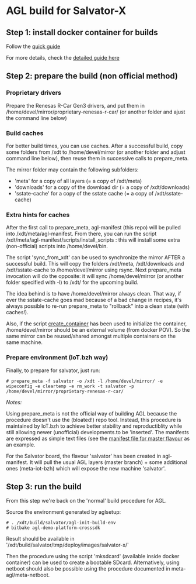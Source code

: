 # AGL build for Salvator-X

## Step 1: install docker container for builds

Follow the [quick guide](http://docs.automotivelinux.org/docs/getting_started/en/dev/#sdk-quick-setup)

For more details, check the [detailed guide here](http://docs.automotivelinux.org/docs/devguides/en/dev/)

## Step 2: prepare the build (non official method)

### Proprietary drivers

Prepare the Renesas R-Car Gen3 drivers, and put them in /home/devel/mirror/proprietary-renesas-r-car/ (or another folder and ajust the command line below)

### Build caches

For better build times, you can use caches. 
After a successful build, copy some folders from /xdt to /home/devel/mirror (or another folder and adjust command line below), then reuse them in successive calls to prepare_meta. 

The mirror folder may contain the following subfolders:

* 'meta' for a copy of all layers (= a copy of /xdt/meta)
* 'downloads' for a copy of the download dir (= a copy of /xdt/downloads)
* 'sstate-cache' for a copy of the sstate cache (= a copy of /xdt/sstate-cache)

### Extra hints for caches

After the first call to prepare_meta, agl-manifest (this repo) will be pulled into /xdt/meta/agl-manifest. From there, you can run the script /xdt/meta/agl-manifest/scripts/install_scripts : this will install some extra (non-official) scripts into /home/devel/bin.

The script 'sync_from_xdt' can be used to synchronize the mirror AFTER a successful build. This will copy the folders /xdt/meta, /xdt/downloads and /xdt/sstate-cache to /home/devel/mirror using rsync. Next prepare_meta invocation will do the opposite: it will sync /home/devel/mirror (or another folder specified with -l) to /xdt/ for the upcoming build.

The idea behind is to have /home/devel/mirror always clean. That way, if ever the sstate-cache goes mad because of a bad change in recipes, it's always possible to re-run prepare_meta to "rollback" into a clean state (with caches!).

Also, if the script [create_container](https://git.automotivelinux.org/AGL/docker-worker-generator/tree/contrib/create_container) has been used to initialize the container, /home/devel/mirror should be an external volume (from docker POV). So the same mirror can be reused/shared amongst multiple containers on the same machine.

### Prepare environment (IoT.bzh way)

Finally, to prepare for salvator, just run:
```
# prepare_meta -f salvator -o /xdt -l /home/devel/mirror/ -e wipeconfig -e cleartemp -e rm_work -t salvator -p /home/devel/mirror/proprietary-renesas-r-car/
```

*Notes:*

Using prepare_meta is not the official way of building AGL because the procedure doesn't use the (bloated!) repo tool. Instead, this procedure is maintained by IoT.bzh to achieve better stability and reproductiblity while still allowing newer (unofficial) developments.to be 'inserted'. The manifests are expressed as simple text files (see the [manifest file for master flavour](https://github.com/iotbzh/agl-manifest/blob/master/master/agl.manifest) as an example.

For the Salvator board, the flavour 'salvator' has been created in agl-manifest. It will pull the usual AGL layers (master branch) + some additional ones (meta-iot-bzh) which will expose the new machine 'salvator'.

## Step 3: run the build

From this step we're back on the 'normal' build procedure for AGL.

Source the environment generated by aglsetup:

```
# . /xdt/build/salvator/agl-init-build-env
# bitbake agl-demo-platform-crosssdk
```

Result should be available in '/xdt/build/salvator/tmp/deploy/images/salvator-x/'

Then the procedure using the script 'mksdcard' (available inside docker container) can be used to create a bootable SDcard. Alternatively, using netboot should also be possible using the procedure documented in meta-agl/meta-netboot.

